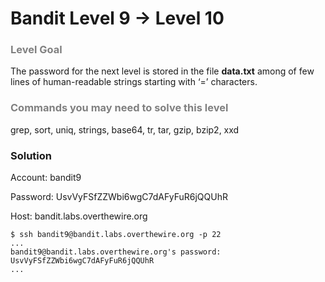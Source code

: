 Bandit Level 9 → Level 10
=========================

### <font color="grey">Level Goal</font>

The password for the next level is stored in the file **data.txt** among of few lines of human-readable strings starting with ‘=’ characters.

### <font color="grey">Commands you may need to solve this level</font>

grep, sort, uniq, strings, base64, tr, tar, gzip, bzip2, xxd

### Solution

Account: bandit9

Password: UsvVyFSfZZWbi6wgC7dAFyFuR6jQQUhR

Host: bandit.labs.overthewire.org

```
$ ssh bandit9@bandit.labs.overthewire.org -p 22
...
bandit9@bandit.labs.overthewire.org's password:
UsvVyFSfZZWbi6wgC7dAFyFuR6jQQUhR
...
```





